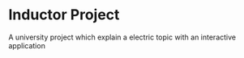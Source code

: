 # Inductor Project

A university project which explain a electric topic with an interactive application
